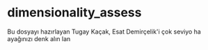 # dimensionality_assess
Bu dosyayı hazırlayan Tugay Kaçak, Esat Demirçelik'i çok seviyo ha ayağınızı denk alın lan
